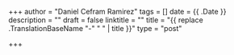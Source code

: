 +++
author = "Daniel Cefram Ramirez"
tags = []
date = {{ .Date }}
description = ""
draft = false
linktitle = ""
title = "{{ replace .TranslationBaseName "-" " " | title }}"
type = "post"

+++
